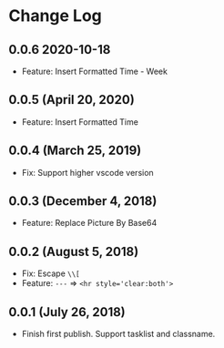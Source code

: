 # Change Log

## 0.0.6 2020-10-18

- Feature: Insert Formatted Time - Week

## 0.0.5 (April 20, 2020)

- Feature: Insert Formatted Time

## 0.0.4 (March 25, 2019)

- Fix: Support higher vscode version

## 0.0.3 (December 4, 2018)

- Feature: Replace Picture By Base64

## 0.0.2 (August 5, 2018)

- Fix: Escape `\\[`
- Feature: `---` => `<hr style='clear:both'>`

## 0.0.1 (July 26, 2018)

- Finish first publish. Support tasklist and classname.